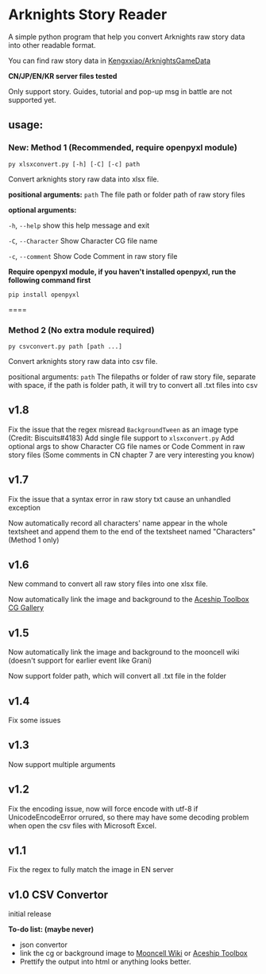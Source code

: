 # Arknights Story Reader

A simple python program that help you convert Arknights raw story data into other readable format.

You can find raw story data in [Kengxxiao/ArknightsGameData](https://github.com/Kengxxiao/ArknightsGameData)

**CN/JP/EN/KR server files tested**

Only support story. Guides, tutorial and pop-up msg in battle are not supported yet.

## usage:

### **New: Method 1 (Recommended, require openpyxl module)**

```
py xlsxconvert.py [-h] [-C] [-c] path
```

Convert arknights story raw data into xlsx file.

**positional arguments:**
  `path`             The file path or folder path of raw story files

**optional arguments:**

  `-h`, `--help`       show this help message and exit

  `-C`, `--Character`  Show Character CG file name
  
  `-c`, `--comment`    Show Code Comment in raw story file

**Require openpyxl module, if you haven't installed openpyxl, run the following command first**

```
pip install openpyxl
```

====

### **Method 2 (No extra module required)**

```
py csvconvert.py path [path ...]
```

Convert arknights story raw data into csv file.

positional arguments:
  `path`        The filepaths or folder of raw story file, separate with space, if the path is folder path, it will try to convert all .txt files into csv

## v1.8
Fix the issue that the regex misread `BackgroundTween` as an image type (Credit: Biscuits#4183)
Add single file support to `xlsxconvert.py`
Add optional args to show Character CG file names or Code Comment in raw story files (Some comments in CN chapter 7 are very interesting you know)

## v1.7
Fix the issue that a syntax error in raw story txt cause an unhandled exception

Now automatically record all characters' name appear in the whole textsheet and append them to the end of the textsheet named "Characters" (Method 1 only)

## v1.6
New command to convert all raw story files into one xlsx file.

Now automatically link the image and background to the [Aceship Toolbox CG Gallery](https://aceship.github.io/AN-EN-Tags/akgallery.html)
  
## v1.5
Now automatically link the image and background to the mooncell wiki (doesn't support for earlier event like Grani)

Now support folder path, which will convert all .txt file in the folder

## v1.4
Fix some issues

## v1.3
Now support multiple arguments


## v1.2
Fix the encoding issue, now will force encode with utf-8 if UnicodeEncodeError orrured, so there may have some decoding problem when open the csv files with Microsoft Excel.

## v1.1 
Fix the regex to fully match the image in EN server

## v1.0 CSV Convertor 
initial release



**To-do list: (maybe never)**
- json convertor
- link the cg or background image to [Mooncell Wiki](http://ak.mooncell.wiki/w/%E5%89%A7%E6%83%85%E8%B5%84%E6%BA%90%E4%B8%80%E8%A7%88) or [Aceship Toolbox](https://aceship.github.io/AN-EN-Tags/akgallery.html)
- Prettify the output into html or anything looks better.
